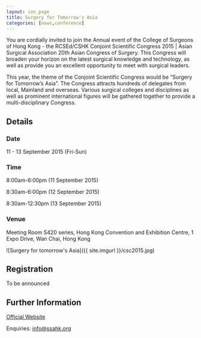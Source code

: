 ```yaml
---
layout: ion_page
title: Surgery for Tomorrow's Asia
categories: [news,conference]
---
```

You are cordially invited to join the Annual event of the College of Surgeons of Hong Kong - the RCSEd/CSHK Conjoint Scientific Congress 2015 | Asian Surgical Association 20th Asian Congress of Surgery. This Congress will broaden your horizon on the latest surgical knowledge and technology, as well as provide you an excellent opportunity to meet with surgical leaders.

This year, the theme of the Conjoint Scientific Congress would be “Surgery for Tomorrow’s Asia”. The Congress attracts hundreds of delegates from local, Mainland and overseas. Various surgical colleges and disciplines as well as prominent international figures will be gathered together to provide a multi-disciplinary Congress. 

## Details

### Date
11 - 13 September 2015 (Fri-Sun)

### Time
8:00am-6:00pm (11 September 2015)

8:30am-6:00pm (12 September 2015)

8:30am-12:30pm (13 September 2015)

### Venue
Meeting Room S420 series, Hong Kong Convention and Exhibition Centre, 1 Expo Drive, Wan Chai, Hong Kong


![Surgery for tomorrow's Asia]({{ site.imgurl }}/csc2015.jpg)

## Registration

To be announced

## Further Information

[Official Website](http://www.cshk.org/csc2015/)

Enquiries: [info@ssahk.org](mailto:info@ssahk.org)